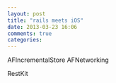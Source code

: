 ```yaml
---
layout: post
title: "rails meets iOS"
date: 2013-03-23 16:06
comments: true
categories: 
---
```


AFIncrementalStore
AFNetworking

RestKit
